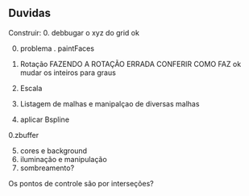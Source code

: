 ## Duvidas

Construir:
0. debbugar o xyz do grid   ok

0. problema . paintFaces

1. Rotação
FAZENDO A ROTAÇÃO ERRADA CONFERIR COMO FAZ ok
mudar os inteiros para graus


2. Escala
3. Listagem de malhas e manipalçao de diversas malhas


4. aplicar Bspline

0.zbuffer

5. cores e background
6. iluminação e manipulação
9. sombreamento?


Os pontos de controle são por interseções?

